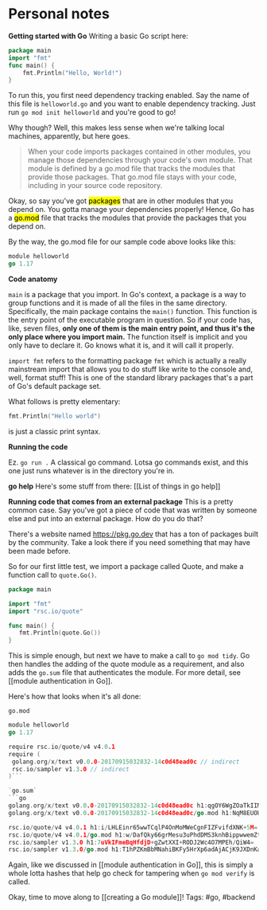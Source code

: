 # Personal notes

**Getting started with Go**
Writing a basic Go script here:

```go
package main
import "fmt"
func main() {
    fmt.Println("Hello, World!")
}
```

To run this, you first need dependency tracking enabled.
Say the name of this file is `helloworld.go` and you want to enable dependency tracking. Just run `go mod init helloworld` and you're good to go!

Why though?
Well, this makes less sense when we're talking local machines, apparently,  but here goes.
> When your code imports packages contained in other modules, you manage those dependencies through your code's own module. That module is defined by a go.mod file that tracks the modules that provide those packages. That go.mod file stays with your code, including in your source code repository.

Okay, so say you've got <mark style="background: undefined;">packages</mark> that are in other modules that you depend on. You gotta manage your dependencies properly! Hence, Go has a <mark style="background: undefined;">go.mod</mark> file that tracks the modules that provide the packages that you depend on.

By the way, the go.mod file for our sample code above looks like this:
```go
module helloworld
go 1.17
```


**Code anatomy**

`main` is a package that you import. In Go's context, a package is a way to group functions and it is made of all the files in the same directory. Specifically, the main package contains the `main()` function. This function is the entry point of the executable program in question. So if your code has, like, seven files, **only one of them is the main entry point, and thus it's the only place where you import main.** The function itself is implicit and you only have to declare it. Go knows what it is, and it will call it properly.

`import fmt` refers to the formatting package `fmt` which is actually a really mainstream import that allows you to do stuff like write to the console and, well, format stuff! This is one of the standard library packages that's a part of Go's default package set. 

What follows is pretty elementary: 
```go
fmt.Println("Hello world")
```

is just a classic print syntax.

**Running the code**

Ez.
```go run .```
A classical go command. Lotsa go commands exist, and this one just runs whatever is in the directory you're in.

**go help**
Here's some stuff from there:
[[List of things in go help]]

**Running code that comes from an external package**
 This is a pretty common case. Say you've got a piece of code that was written by someone else and put into an external package. How do you do that?

 There's a website named https://pkg.go.dev that has a ton of packages built by the community. Take a look there if you need something that may have been made before.

 So for our first little test, we import a package called Quote, and make a function call to `quote.Go()`.
 ```go
package main

import "fmt"
import "rsc.io/quote"

func main() {
    fmt.Println(quote.Go())
} 
```

This is simple enough, but next we have to make a call to `go mod tidy`. Go then handles the adding of the quote module as a requirement, and also adds the `go.sum` file that authenticates the module. For more detail, see [[module authentication in Go]].

Here's how that looks when it's all done:

`go.mod`
```go 
module helloworld
go 1.17

require rsc.io/quote/v4 v4.0.1
require (
 golang.org/x/text v0.0.0-20170915032832-14c0d48ead0c // indirect
 rsc.io/sampler v1.3.0 // indirect
)```

`go.sum`
```go
golang.org/x/text v0.0.0-20170915032832-14c0d48ead0c h1:qgOY6WgZOaTkIIMiVjBQcw93ERBE4m30iBm00nkL0i8=
golang.org/x/text v0.0.0-20170915032832-14c0d48ead0c/go.mod h1:NqM8EUOU14njkJ3fqMW+pc6Ldnwhi/IjpwHt7yyuwOQ=

rsc.io/quote/v4 v4.0.1 h1:i/LHLEinr65wwTCqlP4OnMoMWeCgnFIZFvifdXNK+5M=
rsc.io/quote/v4 v4.0.1/go.mod h1:w/DafQky66grMesu3uPhdDMS3knhBippwwemZtMOyCI=
rsc.io/sampler v1.3.0 h1:7uVkIFmeBqHfdjD+gZwtXXI+RODJ2Wc4O7MPEh/QiW4=
rsc.io/sampler v1.3.0/go.mod h1:T1hPZKmBbMNahiBKFy5HrXp6adAjACjK9JXDnKaTXpA=
```
Again, like we discussed in [[module authentication in Go]], this is simply a whole lotta hashes that help go check for tampering when `go mod verify` is called.

Okay, time to move along to [[creating a Go module]]!
Tags: #go, #backend